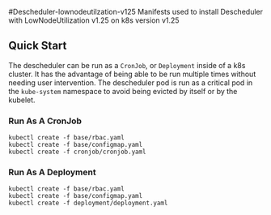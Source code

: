 #Descheduler-lownodeutilzation-v125 
Manifests used to install Descheduler with LowNodeUtilization v1.25 on k8s version v1.25

## Quick Start

The descheduler can be run as a `CronJob`, or `Deployment` inside of a k8s cluster. It has the
advantage of being able to be run multiple times without needing user intervention.
The descheduler pod is run as a critical pod in the `kube-system` namespace to avoid
being evicted by itself or by the kubelet.

### Run As A CronJob

```
kubectl create -f base/rbac.yaml
kubectl create -f base/configmap.yaml
kubectl create -f cronjob/cronjob.yaml
```

### Run As A Deployment

```
kubectl create -f base/rbac.yaml
kubectl create -f base/configmap.yaml
kubectl create -f deployment/deployment.yaml
```
